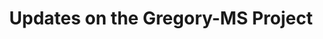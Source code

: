 ---
title: Updates on the Gregory-MS Project 
description: Our efforts to push Multiple Sclerosis research forward
resources:
  - src: pexels-brotin-biswas-518543.jpeg
    name: header
options:
  header: mini
  navbar: navbar navbar-expand-lg bg-white fixed-top font-weight-bold
---